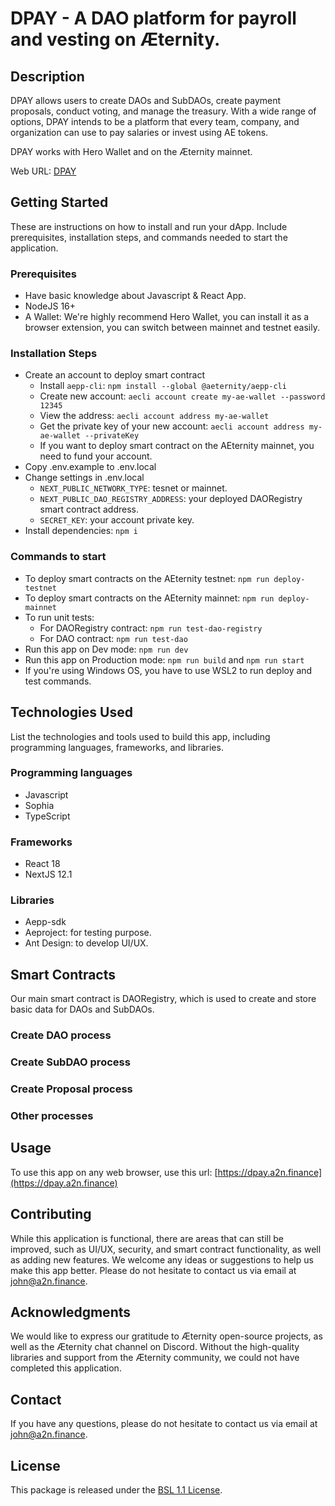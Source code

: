 # **DPAY** - A DAO platform for payroll and vesting on Æternity.
## Description
DPAY allows users to create DAOs and SubDAOs, create payment proposals, conduct voting, and manage the treasury. With a wide range of options, DPAY intends to be a platform that every team, company, and organization can use to pay salaries or invest using AE tokens.

DPAY works with Hero Wallet and on the Æternity mainnet.

Web URL: [DPAY](https://dpay.a2n.finance)

## Getting Started
These are instructions on how to install and run your dApp. Include prerequisites, installation steps, and commands needed to start the application.

### Prerequisites
- Have basic knowledge about Javascript & React App.
- NodeJS 16+
- A Wallet: We're highly recommend Hero Wallet, you can install it as a browser extension, you can switch between mainnet and testnet easily. 

### Installation Steps
- Create an account to deploy smart contract
    - Install `aepp-cli`: `npm install --global @aeternity/aepp-cli`
    - Create new account: `aecli account create my-ae-wallet --password 12345`
    - View the address: `aecli account address my-ae-wallet`
    - Get the private key of your new account: `aecli account address my-ae-wallet --privateKey`
    - If you want to deploy smart contract on the AEternity mainnet, you need to fund your account.
- Copy .env.example to .env.local
- Change settings in .env.local
    - `NEXT_PUBLIC_NETWORK_TYPE`: tesnet or mainnet.
    - `NEXT_PUBLIC_DAO_REGISTRY_ADDRESS`: your deployed DAORegistry smart contract address.
    - `SECRET_KEY`: your account private key.
- Install dependencies: `npm i`

### Commands to start 
- To deploy smart contracts on the AEternity testnet: `npm run deploy-testnet`
- To deploy smart contracts on the AEternity mainnet: `npm run deploy-mainnet`
- To run unit tests:
    - For DAORegistry contract: `npm run test-dao-registry`
    - For DAO contract: `npm run test-dao`
- Run this app on Dev mode: `npm run dev`
- Run this app on Production mode: `npm run build` and `npm run start`
- If you're using Windows OS, you have to use WSL2 to run deploy and test commands.

## Technologies Used
List the technologies and tools used to build this app, including programming languages, frameworks, and libraries.

### Programming languages
- Javascript
- Sophia
- TypeScript
### Frameworks
- React 18
- NextJS 12.1
### Libraries
- Aepp-sdk
- Aeproject: for testing purpose.
- Ant Design: to develop UI/UX.

## Smart Contracts
Our main smart contract is DAORegistry, which is used to create and store basic data for DAOs and SubDAOs.

### Create DAO process

### Create SubDAO process

### Create Proposal process

### Other processes



## Usage
To use this app on any web browser, use this url: [https://dpay.a2n.finance](https://dpay.a2n.finance)


## Contributing
While this application is functional, there are areas that can still be improved, such as UI/UX, security, and smart contract functionality, as well as adding new features. We welcome any ideas or suggestions to help us make this app better. Please do not hesitate to contact us via email at john@a2n.finance.

## Acknowledgments
We would like to express our gratitude to Æternity open-source projects, as well as the Æternity chat channel on Discord. Without the high-quality libraries and support from the Æternity community, we could not have completed this application.

## Contact

If you have any questions, please do not hesitate to contact us via email at john@a2n.finance.

## License
This package is released under the [BSL 1.1 License](LICENSE).



